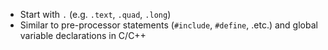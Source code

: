 - Start with `.` (e.g. `.text`, `.quad`, `.long`)
- Similar to pre-processor statements (`#include`, `#define`, .etc.) and global variable declarations in C/C++